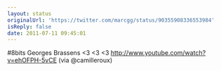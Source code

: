 ```yaml
---
layout: status
originalUrl: 'https://twitter.com/marcgg/status/90355908336553984'
isReply: false
date: 2011-07-11 09:45:01
---
```


#8bits Georges Brassens &lt;3 &lt;3 &lt;3 http://www.youtube.com/watch?v=ehOFPH-5vCE (via @camilleroux)
